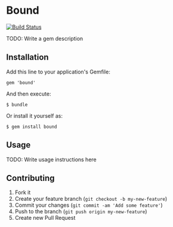 # Bound

[![Build Status](https://travis-ci.org/neopoly/bound.png)](https://travis-ci.org/neopoly/bound)

TODO: Write a gem description

## Installation

Add this line to your application's Gemfile:

    gem 'bound'

And then execute:

    $ bundle

Or install it yourself as:

    $ gem install bound

## Usage

TODO: Write usage instructions here

## Contributing

1. Fork it
2. Create your feature branch (`git checkout -b my-new-feature`)
3. Commit your changes (`git commit -am 'Add some feature'`)
4. Push to the branch (`git push origin my-new-feature`)
5. Create new Pull Request

